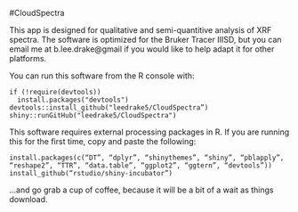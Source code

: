 
#CloudSpectra

This app is designed for qualitative and semi-quantitive analysis of XRF spectra. The software is optimized for the Bruker Tracer IIISD, but you can email me at b.lee.drake@gmail if you would like to help adapt it for other platforms. 


You can run this software from the R console with:

```
if (!require(devtools))
  install.packages("devtools")
devtools::install_github("leedrake5/CloudSpectra”)
shiny::runGitHub("leedrake5/CloudSpectra")
```

This software requires external processing packages in R. If you are running this for the first time, copy and paste the following:

```
install.packages(c(“DT”, “dplyr”, “shinythemes”, “shiny”, “pblapply”, “reshape2”, “TTR”, “data.table”, “ggplot2”, “ggtern”, “devtools”))
install_github(“rstudio/shiny-incubator”)
```

…and go grab a cup of coffee, because it will be a bit of a wait as things download. 

